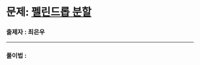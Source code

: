 # 문제: [펠린드롭 분할][link]

[link]: https://www.acmicpc.net/problem/1509

### 출제자 : 최은우

---
### 풀이법 : 

